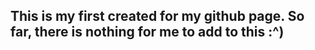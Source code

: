  ## This is my **first** created for my github page. So far, there is nothing for me to add to this :^)
